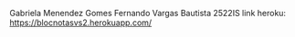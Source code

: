 Gabriela Menendez Gomes
Fernando Vargas Bautista
2522IS
link heroku: https://blocnotasvs2.herokuapp.com/
